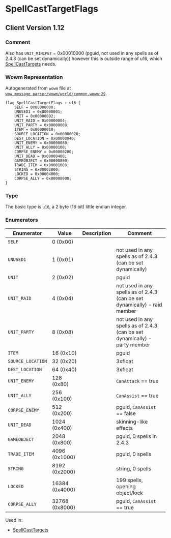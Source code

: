 # SpellCastTargetFlags

## Client Version 1.12

### Comment

Also has `UNIT_MINIPET` = 0x00010000 (pguid, not used in any spells as of 2.4.3 (can be set dynamically)) however this is outside range of u16, which [SpellCastTargets](./spellcasttargets.md) needs.

### Wowm Representation

Autogenerated from `wowm` file at [`wow_message_parser/wowm/world/common.wowm:29`](https://github.com/gtker/wow_messages/tree/main/wow_message_parser/wowm/world/common.wowm#L29).

```rust,ignore
flag SpellCastTargetFlags : u16 {
    SELF = 0x00000000;
    UNUSED1 = 0x00000001;
    UNIT = 0x00000002;
    UNIT_RAID = 0x00000004;
    UNIT_PARTY = 0x00000008;
    ITEM = 0x00000010;
    SOURCE_LOCATION = 0x00000020;
    DEST_LOCATION = 0x00000040;
    UNIT_ENEMY = 0x00000080;
    UNIT_ALLY = 0x00000100;
    CORPSE_ENEMY = 0x00000200;
    UNIT_DEAD = 0x00000400;
    GAMEOBJECT = 0x00000800;
    TRADE_ITEM = 0x00001000;
    STRING = 0x00002000;
    LOCKED = 0x00004000;
    CORPSE_ALLY = 0x00008000;
}
```
### Type
The basic type is `u16`, a 2 byte (16 bit) little endian integer.
### Enumerators
| Enumerator | Value  | Description | Comment |
| --------- | -------- | ----------- | ------- |
| `SELF` | 0 (0x00) |  |  |
| `UNUSED1` | 1 (0x01) |  | not used in any spells as of 2.4.3 (can be set dynamically) |
| `UNIT` | 2 (0x02) |  | pguid |
| `UNIT_RAID` | 4 (0x04) |  | not used in any spells as of 2.4.3 (can be set dynamically) - raid member |
| `UNIT_PARTY` | 8 (0x08) |  | not used in any spells as of 2.4.3 (can be set dynamically) - party member |
| `ITEM` | 16 (0x10) |  | pguid |
| `SOURCE_LOCATION` | 32 (0x20) |  | 3xfloat |
| `DEST_LOCATION` | 64 (0x40) |  | 3xfloat |
| `UNIT_ENEMY` | 128 (0x80) |  | `CanAttack` == true |
| `UNIT_ALLY` | 256 (0x100) |  | `CanAssist` == true |
| `CORPSE_ENEMY` | 512 (0x200) |  | pguid, `CanAssist` == false |
| `UNIT_DEAD` | 1024 (0x400) |  | skinning-like effects |
| `GAMEOBJECT` | 2048 (0x800) |  | pguid, 0 spells in 2.4.3 |
| `TRADE_ITEM` | 4096 (0x1000) |  | pguid, 0 spells |
| `STRING` | 8192 (0x2000) |  | string, 0 spells |
| `LOCKED` | 16384 (0x4000) |  | 199 spells, opening object/lock |
| `CORPSE_ALLY` | 32768 (0x8000) |  | pguid, `CanAssist` == true |

Used in:
* [SpellCastTargets](spellcasttargets.md)
